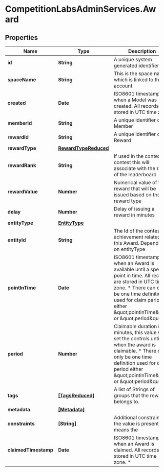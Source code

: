 # CompetitionLabsAdminServices.Award

## Properties

Name | Type | Description | Notes
------------ | ------------- | ------------- | -------------
**id** | **String** | A unique system generated identifier | [readonly] 
**spaceName** | **String** | This is the space name which is linked to the account | [readonly] 
**created** | **Date** | ISO8601 timestamp for when a Model was created. All records are stored in UTC time zone | [readonly] 
**memberId** | **String** | A unique identifier of a Member | 
**rewardId** | **String** | A unique identifier of a Reward | 
**rewardType** | [**RewardTypeReduced**](RewardTypeReduced.md) |  | 
**rewardRank** | **String** | If used in the context of contest this will associate with the rank of the leaderboard | 
**rewardValue** | **Number** | Numerical value of the reward that will be issued based on the reward type | 
**delay** | **Number** | Delay of issuing a reward in minutes | [optional] 
**entityType** | [**EntityType**](EntityType.md) |  | 
**entityId** | **String** | The Id of the contest or achievement related to this Award. Dependant on entityType | 
**pointInTime** | **Date** | ISO8601 timestamp for when an Award is available until a specific point in time. All records are stored in UTC time zone. * There can only be one time definition used for claim period either \&quot;pointInTime\&quot; or \&quot;period\&quot; | [optional] 
**period** | **Number** | Claimable duration in minutes, this value will set the controls until when the award is claimable. * There can only be one time definition used for claim period either \&quot;pointInTime\&quot; or \&quot;period\&quot; | [optional] 
**tags** | [**[TagsReduced]**](TagsReduced.md) | A list of Strings of groups that the reward belongs to. | [optional] 
**metadata** | [**[Metadata]**](Metadata.md) |  | [optional] 
**constraints** | **[String]** | Additional constraints, if the value is present it means the | 
**claimedTimestamp** | **Date** | ISO8601 timestamp for when an Award is claimed. All records are stored in UTC time zone. * | [optional] 


